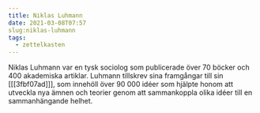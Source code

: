 ```yaml
---
title: Niklas Luhmann
date: 2021-03-08T07:57
slug:niklas-luhmann
tags: 
  - zettelkasten
---
```


Niklas Luhmann var en tysk sociolog som publicerade över 70 böcker och 400
akademiska artiklar. Luhmann tillskrev sina framgångar till sin [[[3fbf07ad]]],
som innehöll över 90 000 idéer som hjälpte honom att utveckla nya ämnen och
teorier genom att sammankoppla olika idéer till en sammanhängande helhet.
